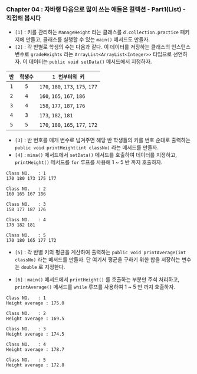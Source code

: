
### Chapter 04 : 자바랭 다음으로 많이 쓰는 애들은 컬렉션 - Part1(List) - 직접해 봅시다

- `[1]` : 키를 관리하는 `ManageHeight` 라는 클래스를 `d.collection.practice` 패키지에 만들고, 클래스를 실행할 수 있는 `main()` 메서드도 만들자.
- `[2]` : 각 반별로 학생의 수는 다음과 같다. 이 데이터를 저장하는 클래스의 인스턴스 변수로 `gradeHeights` 라는 `ArrayList<ArrayList<Integer>>` 타입으로 선언하자. 이 데이터는 `public void setData()` 메서드에서 지정하자.

|`반`|`학생수`|`1 번부터의 키`|
|:---:|:---:|---|
| `1` | `5` |`170`, `180`, `173`, `175`, `177`|
| `2` | `4` |`160`, `165`, `167`, `186`|
| `3` | `4` |`158`, `177`, `187`, `176`|
| `4` | `3` |`173`, `182`, `181`|
| `5` | `5` |`170`, `180`, `165`, `177`, `172`|

- `[3]` : 반 번호를 매개 변수로 넘겨주면 해당 반 학생들의 키를 번호 순대로 출력하는 `public void printHeight(int classNo)` 라는 메서드를 만들자.
- `[4]` : `mina()` 메서드에서 `setData()` 메서드를 호출하여 데이터를 지정하고, `printHeight()` 메서드를 `for` 루프를 사용해 1 ~ 5 반 까지 호출하자.

```
Class NO.   : 1
170 180 173 175 177

Class NO.   : 2
160 165 167 186 

Class NO.   : 3
158 177 187 176

Class NO.   : 4
173 182 181

Class NO.   : 5
170 180 165 177 172
```

- `[5]` : 각 반별 키의 평균을 계산하여 출력하는 `public void printAverage(int classNo)` 라는 메서드를 만들자. 단 여기서 평균을 구하기 위한 합을 저장하는 변수는 `double` 로 지정한다.

- `[6]` : `main()` 메서드에서 `printHeight()` 를 호출하는 부분만 주석 처리하고, `printAverage()` 메서드를 `while` 루프를 사용하여 1 ~ 5 반 까지 호출하자.

```
Class NO.   : 1
Height average : 175.0

Class NO.   : 2
Height average : 169.5

Class NO.   : 3
Height average : 174.5

Class NO.   : 4
Height average : 178.7

Class NO.   : 5
Height average : 172.8
```
